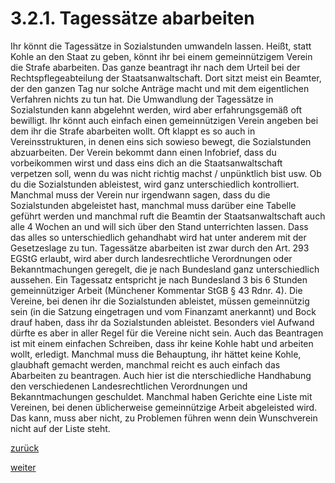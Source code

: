 # 3.2.1. Tagessätze abarbeiten



[//]: # (3.2.1.-Tagessätze-abarbeiten)
[//]: # (files/2019/05/3.2.1.-Tagessätze-abarbeiten.png)
  
Ihr könnt die Tagessätze in Sozialstunden umwandeln lassen. Heißt, statt Kohle an den Staat zu geben, könnt ihr bei einem gemeinnützigem Verein die Strafe abarbeiten. Das ganze beantragt ihr nach dem Urteil bei der Rechtspflegeabteilung der Staatsanwaltschaft. Dort sitzt meist ein Beamter, der den ganzen Tag nur solche Anträge macht und mit dem eigentlichen Verfahren nichts zu tun hat. Die Umwandlung der Tagessätze in Sozialstunden kann abgelehnt werden, wird aber erfahrungsgemäß oft bewilligt. Ihr könnt auch einfach einen gemeinnützigen Verein angeben bei dem ihr die Strafe abarbeiten wollt. Oft klappt es so auch in Vereinsstrukturen, in denen eins sich sowieso bewegt, die Sozialstunden abzuarbeiten. Der Verein bekommt dann einen Infobrief, dass du vorbeikommen wirst und dass eins dich an die Staatsanwaltschaft verpetzen soll, wenn du was nicht richtig machst / unpünktlich bist usw. Ob du die Sozialstunden ableistest, wird ganz unterschiedlich kontrolliert. Manchmal muss der Verein nur irgendwann sagen, dass du die Sozialstunden abgeleistet hast, manchmal muss darüber eine Tabelle geführt werden und manchmal ruft die Beamtin der Staatsanwaltschaft auch alle 4 Wochen an und will sich über den Stand unterrichten lassen. Dass das alles so unterschiedlich gehandhabt wird hat unter anderem mit der Gesetzeslage zu tun. Tagessätze abarbeiten ist zwar durch den Art. 293 EGStG erlaubt, wird aber durch landesrechtliche Verordnungen oder Bekanntmachungen geregelt, die je nach Bundesland ganz unterschiedlich aussehen. Ein Tagessatz entspricht je nach Bundesland 3 bis 6 Stunden gemeinnütziger Arbeit (Münchener Kommentar StGB § 43 Rdnr. 4). Die Vereine, bei denen ihr die Sozialstunden ableistet, müssen gemeinnützig sein (in die Satzung eingetragen und vom Finanzamt anerkannt) und Bock drauf haben, dass ihr da Sozialstunden ableistet. Besonders viel Aufwand dürfte es aber in aller Regel für die Vereine nicht sein. Auch das Beantragen ist mit einem einfachen Schreiben, dass ihr keine Kohle habt und arbeiten wollt, erledigt. Manchmal muss die Behauptung, ihr hättet keine Kohle, glaubhaft gemacht werden, manchmal reicht es auch einfach das Abarbeiten zu beantragen. Auch hier ist die nterschiedliche Handhabung den verschiedenen Landesrechtlichen Verordnungen und Bekanntmachungen geschuldet. Manchmal haben Gerichte eine Liste mit Vereinen, bei denen üblicherweise gemeinnützige Arbeit abgeleisted wird. Das kann, muss aber nicht, zu Problemen führen wenn dein Wunschverein nicht auf der Liste steht.

[zurück](3-2-tagessaetze-3.md)

[weiter](3-2-2-tagessaetze-absitzen-2.md)
